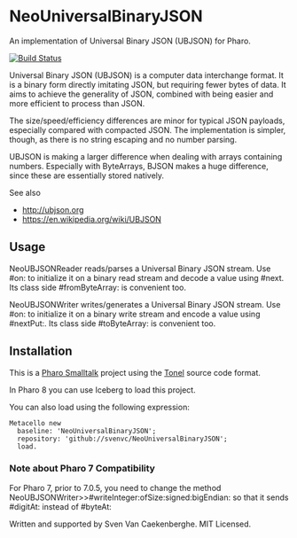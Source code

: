 # NeoUniversalBinaryJSON
An implementation of Universal Binary JSON (UBJSON) for Pharo.

[![Build Status](https://travis-ci.org/svenvc/NeoUniversalBinaryJSON.svg?branch=master)](https://travis-ci.org/svenvc/NeoUniversalBinaryJSON)

Universal Binary JSON (UBJSON) is a computer data interchange format. It is a binary form directly imitating JSON, but requiring fewer bytes of data. It aims to achieve the generality of JSON, combined with being easier and more efficient to process than JSON.

The size/speed/efficiency differences are minor for typical JSON payloads, especially compared with compacted JSON. The implementation is simpler, though, as there is no string escaping and no number parsing.

UBJSON is making a larger difference when dealing with arrays containing numbers. Especially with ByteArrays, BJSON makes a huge difference, since these are essentially stored natively.

See also

- http://ubjson.org
- https://en.wikipedia.org/wiki/UBJSON

## Usage

NeoUBJSONReader reads/parses a Universal Binary JSON stream. Use #on: to initialize it on a binary read stream and decode a value using #next. Its class side #fromByteArray: is convenient too.

NeoUBJSONWriter writes/generates a Universal Binary JSON stream. Use #on: to initialize it on a binary write stream and encode a value using #nextPut:. Its class side #toByteArray: is convenient too.

## Installation

This is a [Pharo Smalltalk](http://wwww.pharo.st) project 
using the [Tonel](https://github.com/pharo-vcs/tonel) source code format.

In Pharo 8 you can use Iceberg to load this project.

You can also load using the following expression:

    Metacello new
      baseline: 'NeoUniversalBinaryJSON';
      repository: 'github://svenvc/NeoUniversalBinaryJSON';
      load.
 
### Note about Pharo 7 Compatibility

For Pharo 7, prior to 7.0.5, you need to change the method NeoUBJSONWriter>>#writeInteger:ofSize:signed:bigEndian: so that it sends #digitAt: instead of #byteAt: 

Written and supported by Sven Van Caekenberghe. MIT Licensed.
